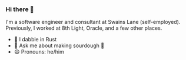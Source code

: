 ### Hi there 👋

I'm a software engineer and consultant at Swains Lane (self-employed). Previously, I worked at 8th Light, Oracle, and a few other places.

- 🌱 I dabble in Rust
- 💬 Ask me about making sourdough :bread:
- 😄 Pronouns: he/him
